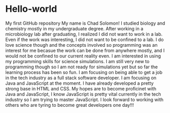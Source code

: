 # Hello-world
My first GitHub repository
My name is Chad Solomon! I studied biology and chemistry mostly in my undergraduate degree. After working in a microbiology lab after graduating, I realized I did not want to work 
in a lab. Even if the work was interesting, I did not want to be confined to a lab. I do love science though and the concepts involved so programming was an interest for me
becasue the work can be done from anywhere mostly, and I would not be confined to our current reality even. I am interested in using my programming skills for science simulations.
I am still very new to programming though so I am not ready for simulations yet but so far the learning process has been so fun. I am focusing on being able to get a job in the 
tech industry as a full stack software developer. I am focusing on Java and JavaScript at the moment. I have already developed a pretty strong base in HTML and CSS. 
My hopes are to become proficinet with Java and JavaScript, I know JavaScript is pretty vital currently in the tech industry so I am trying to master JavaScript. 
I look forward to working with others who are tyring to become great developers one day!!!

